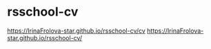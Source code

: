 # rsschool-cv
https://IrinaFrolova-star.github.io/rsschool-cv/cv
https://IrinaFrolova-star.github.io/rsschool-cv/